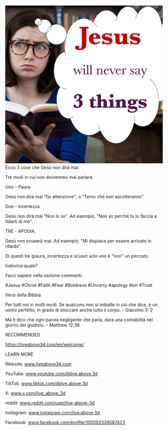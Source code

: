 ![Video cover image](../cover.jpg)
Ecco 3 cose che Gesù non dirà mai.

Tre modi in cui non dovremmo mai parlare.

Uno - Paura.

Gesù non dirà mai "fai attenzione"; o "Temo che non ascolteranno".

Due - incertezza.

Gesù non dirà mai "Non lo so". Ad esempio, "Non so perché tu lo faccia a fidarti di me".

TRE - APOGIA.

Gesù non scuserà mai. Ad esempio, "Mi dispiace per essere arrivato in ritardo".

Di questi tre (paura, incertezza e scuse) solo uno è "non" un peccato.

Indovina quale?

Facci sapere nella sezione commenti.


#Jesus #Christ #Faith #Fear #Boldness #Uncerty #apology #sin #Trust


Versi della Bibbia

Per tutti noi in molti modi. Se qualcuno non si imbatte in ciò che dice, è un uomo perfetto, in grado di bloccare anche tutto il corpo. - Giacomo 3: 2

Ma ti dico che ogni parola negligente che parla, darà una contabilità nel giorno del giudizio. – Matthew 12;36


RECOMMENDED

https://liveabove3d.com/en/welcome/


LEARN MORE

Website: www.liveabove3d.com

YouTube: www.youtube.com/@live.above.3d

TikTok: www.tiktok.com/@live.above.3d

X: www.x.com/live_above_3d

reddit: www.reddit.com/user/live-above-3d

Instagram: www.instagram.com/live.above.3d

Facebook: www.facebook.com/profile/100092339087423